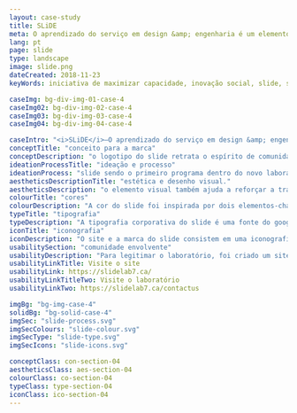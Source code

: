 ```yaml
---
layout: case-study
title: SLiDE
meta: O aprendizado do serviço em design &amp; engenharia é um elemento-chave da resposta da Faculdade Algonquin para um relatório de 2017, recodificando a iniciativa para maximizar a capacidade
lang: pt
page: slide
type: landscape
image: slide.png
dateCreated: 2018-11-23
keyWords: iniciativa de maximizar capacidade, inovação social, slide, service learning, trabalho aplicado, design, engenharia, tecnologia, midia e desenho, servicio comunitario, ottawa, Canada, algonquin college, alves, desenho

caseImg: bg-div-img-01-case-4
caseImg02: bg-div-img-02-case-4
caseImg03: bg-div-img-03-case-4
caseImg04: bg-div-img-04-case-4

caseIntro: "<i>SLiDE</i>–O aprendizado do serviço em design &amp; engenharia é um elemento-chave da resposta da Faculdade <i>Algonquin</i> para um relatório de 2017, recodificando a iniciativa para maximizar a capacidade das instituições de ensino avançado para construir o trabalho social de campo para as comunidades canadenses. SLiDE estina-se a aproveitar os talentos dos alunos das Escolas de Mídia e Design e Tecnologia Avançada, da Faculdade Algonquin, para oferecer suporte a organizações de base comunitária na área de tecnologia digital."
conceptTitle: "conceito para a marca"
conceptDescription: "o logotipo do slide retrata o espírito de comunidade que os clientes apreciam em uma agência social competente. Uma que reflita comunidade, parceria e movimento em direção à mudança e ao futuro"
ideationProcessTitle: "ideação e processo"
ideationProcess: "slide sendo o primeiro programa dentro do novo laboratório de inovação social da Faculdade Algonquin, a marca foi projetada para representar o fluxo e a transição do desenvolvimento dentro de nossa comunidade, com cores brilhantes e estrutura visual dos logos explorando o movimento e a transição através da mistura de cores"
aestheticsDescriptionTitle: "estética e desenho visual."
aestheticsDescription: "o elemento visual também ajuda a reforçar a transição progressiva que representa a inovação e a direção que a organização está tomando. Esse sinal transimite a sensação e o movimento dentro do logotipo implicam que a SLiDE ajudará a impulsionar os clientes para os destinos desejados e soluções precisas para solução de problemas"
colourTitle: "cores"
colourDescription: "A cor do slide foi inspirada por dois elementos-chave, a comunidade e os alunos que fazem slide. A cor vermelha, inspirada no sofá vermelho de Stanford, representa o laboratório de inovação social e todos os alunos envolvidos nesse movimento social, o amarelo representa a comunidade de Ottawa. O degradê entre as duas cores representa o movimento social e a mudança que está acontecendo por causa da colaboração e dos esforços do laboratório e dos alunos do SLiDE"
typeTitle: "tipografia"
typeDescription: "A tipografia corporativa do slide é uma fonte do google sourced chamada source sans. Esta fonte simboliza força; o peso da fonte ajuda a estabelecer presença e profissionalismo que é esperado de uma empresa social"
iconTitle: "iconografia"
iconDescription: "O site e a marca do slide consistem em uma iconografia personalizada simples. O uso de tons de cinza e contorno é para representar o estado atual da comunidade e as cores de destaque são para representar os setores que o aluno do slide e o laboratório de inovação social estão chegando para fornecer soluções"
usabilitySection: "comunidade envolvente"
usabilityDescription: "Para legitimar o laboratório, foi criado um site para ajudar a dar nome ao slide e criar um canal para os membros e empresas da comunidade visitarem e aprenderem mais sobre o aprendizado de serviços."
usabilityLinkTitle: Visite o site
usabilityLink: https://slidelab7.ca/
usabilityLinkTitleTwo: Visite o laboratório
usabilityLinkTwo: https://slidelab7.ca/contactus

imgBg: "bg-img-case-4"
solidBg: "bg-solid-case-4"
imgSec: "slide-process.svg"
imgSecColours: "slide-colour.svg"
imgSecType: "slide-type.svg"
imgSecIcons: "slide-icons.svg"

conceptClass: con-section-04
aestheticsClass: aes-section-04
colourClass: co-section-04
typeClass: type-section-04
iconClass: ico-section-04
---
```

